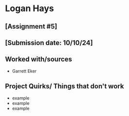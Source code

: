 # Logan Hays
## [Assignment #5]
## [Submission date: 10/10/24]
## Worked with/sources 
*   Garrett Eker
## Project Quirks/ Things that don't work
* example
* example
* example
